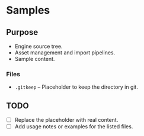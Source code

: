 # Samples

## Purpose
- Engine source tree.
- Asset management and import pipelines.
- Sample content.

### Files
- `.gitkeep` – Placeholder to keep the directory in git.

## TODO
- [ ] Replace the placeholder with real content.
- [ ] Add usage notes or examples for the listed files.
